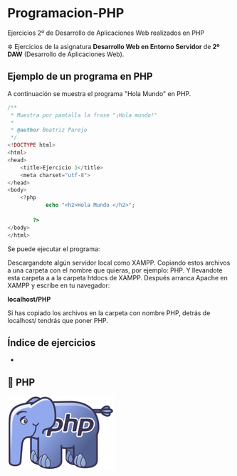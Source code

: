 # Programacion-PHP
Ejercicios 2º de Desarrollo de Aplicaciones Web realizados en PHP

✲ Ejercicios de la asignatura **Desarrollo Web en Entorno Servidor** de **2º DAW** (Desarrollo de Aplicaciones Web).

## Ejemplo de un programa en PHP

A continuación se muestra el programa "Hola Mundo" en PHP.

```php
/**
 * Muestra por pantalla la frase "¡Hola mundo!"
 *
 * @author Beatriz Parejo
 */
<!DOCTYPE html>
<html>
<head>
	<title>Ejercicio 1</title>
	<meta charset="utf-8">
</head>
<body>
	<?php
			echo "<h2>Hola Mundo </h2>";

		?>
</body>
</html>
```

Se puede ejecutar el programa:

Descargandote algún servidor local como XAMPP. Copiando estos archivos a una carpeta con el nombre que quieras, por ejemplo: PHP. Y llevandote esta carpeta a a la carpeta htdocs de XAMPP.
Después arranca Apache en XAMPP y escribe en tu navegador: 

**localhost/PHP**

Si has copiado los archivos en la carpeta con nombre PHP, detrás de localhost/ tendrás que poner PHP.

## Índice de ejercicios

* 

## :blue_book: PHP

<img src="php.png" width="240px">

